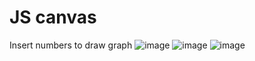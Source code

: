 # JS canvas
Insert numbers to draw graph
![image](https://github.com/user-attachments/assets/126d24e6-c570-4f53-94d2-2736789bc94a)
![image](https://github.com/user-attachments/assets/ab002c23-4716-4f94-a2f6-862579cec8a3)
![image](https://github.com/user-attachments/assets/5e66c550-ab60-4051-ac37-bfa792b5454b)
